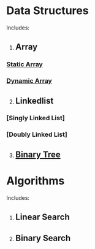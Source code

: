 # Data Structures
Includes:
1. ## Array
### [Static Array](https://github.com/Justin17727/Data_Structures_and_Algorithms/blob/main/StaticArray.c)
### [Dynamic Array](https://github.com/Justin17727/Data_Structures_and_Algorithms/blob/main/DynamicArray.c)
2. ## Linkedlist
### [Singly Linked List]
### [Doubly Linked List]
3. ## [Binary Tree](https://github.com/Justin17727/Data_Structures_and_Algorithms/blob/main/BinaryTree.c)

# Algorithms
Includes:
1. ## Linear Search
2. ## Binary Search
